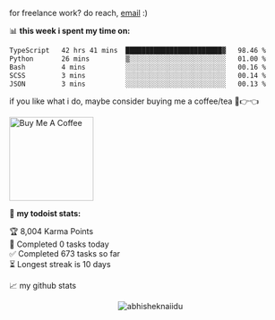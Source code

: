 for freelance work? do reach, [email](mailto:abhishknads.work@gmail.com) :)

📊 **this week i spent my time on:**
<!--START_SECTION:waka-->

```txt
TypeScript   42 hrs 41 mins  ████████████████████████▓   98.46 %
Python       26 mins         ▒░░░░░░░░░░░░░░░░░░░░░░░░   01.00 %
Bash         4 mins          ░░░░░░░░░░░░░░░░░░░░░░░░░   00.16 %
SCSS         3 mins          ░░░░░░░░░░░░░░░░░░░░░░░░░   00.14 %
JSON         3 mins          ░░░░░░░░░░░░░░░░░░░░░░░░░   00.13 %
```

<!--END_SECTION:waka-->

if you like what i do, maybe consider buying me a coffee/tea 🥺👉👈

<a href="https://www.buymeacoffee.com/abhisheknaiidu" target="_blank"><img src="https://cdn.buymeacoffee.com/buttons/v2/default-red.png" alt="Buy Me A Coffee" width="150" ></a>

🚧 **my todoist stats:**
<!-- TODO-IST:START -->
🏆  8,004 Karma Points           
🌸  Completed 0 tasks today           
✅  Completed 673 tasks so far           
⏳  Longest streak is 10 days
<!-- TODO-IST:END -->


📈 my github stats

<p align="center"> <img src="https://github-readme-stats.vercel.app/api?username=abhisheknaiidu&show_icons=true&theme=gotham" alt="abhisheknaiidu" />




